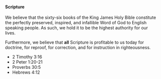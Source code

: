 #### Scripture

We believe that the sixty-six books of the King James Holy Bible constitute the perfectly preserved, inspired, and infallible Word of God to English speaking people. As such, we hold it to be the highest authority for our lives.

Furthermore, we believe that **all** Scripture is profitable to us today for doctrine, for reproof, for correction, and for instruction in righteousness.

* 2 Timothy 3:16
* 2 Peter 1:20-21
* Proverbs 30:5
* Hebrews 4:12
